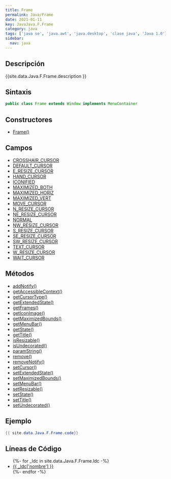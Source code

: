 ```yaml
---
title: Frame
permalink: Java/Frame
date: 2021-01-11
key: JavaJava.F.Frame
category: java
tags: ['java se', 'java.awt', 'java.desktop', 'clase java', 'Java 1.0']
sidebar: 
  nav: java
---
```


## Descripción
{{site.data.Java.F.Frame.description }}

## Sintaxis
~~~java
public class Frame extends Window implements MenuContainer
~~~

## Constructores
* [Frame()](/Java/Frame/Frame/)

## Campos
* [CROSSHAIR_CURSOR](/Java/Frame/CROSSHAIR_CURSOR)
* [DEFAULT_CURSOR](/Java/Frame/DEFAULT_CURSOR)
* [E_RESIZE_CURSOR](/Java/Frame/E_RESIZE_CURSOR)
* [HAND_CURSOR](/Java/Frame/HAND_CURSOR)
* [ICONIFIED](/Java/Frame/ICONIFIED)
* [MAXIMIZED_BOTH](/Java/Frame/MAXIMIZED_BOTH)
* [MAXIMIZED_HORIZ](/Java/Frame/MAXIMIZED_HORIZ)
* [MAXIMIZED_VERT](/Java/Frame/MAXIMIZED_VERT)
* [MOVE_CURSOR](/Java/Frame/MOVE_CURSOR)
* [N_RESIZE_CURSOR](/Java/Frame/N_RESIZE_CURSOR)
* [NE_RESIZE_CURSOR](/Java/Frame/NE_RESIZE_CURSOR)
* [NORMAL](/Java/Frame/NORMAL)
* [NW_RESIZE_CURSOR](/Java/Frame/NW_RESIZE_CURSOR)
* [S_RESIZE_CURSOR](/Java/Frame/S_RESIZE_CURSOR)
* [SE_RESIZE_CURSOR](/Java/Frame/SE_RESIZE_CURSOR)
* [SW_RESIZE_CURSOR](/Java/Frame/SW_RESIZE_CURSOR)
* [TEXT_CURSOR](/Java/Frame/TEXT_CURSOR)
* [W_RESIZE_CURSOR](/Java/Frame/W_RESIZE_CURSOR)
* [WAIT_CURSOR](/Java/Frame/WAIT_CURSOR)

## Métodos
* [addNotify()](/Java/Frame/addNotify)
* [getAccessibleContext()](/Java/Frame/getAccessibleContext)
* [getCursorType()](/Java/Frame/getCursorType)
* [getExtendedState()](/Java/Frame/getExtendedState)
* [getFrames()](/Java/Frame/getFrames)
* [getIconImage()](/Java/Frame/getIconImage)
* [getMaximizedBounds()](/Java/Frame/getMaximizedBounds)
* [getMenuBar()](/Java/Frame/getMenuBar)
* [getState()](/Java/Frame/getState)
* [getTitle()](/Java/Frame/getTitle)
* [isResizable()](/Java/Frame/isResizable)
* [isUndecorated()](/Java/Frame/isUndecorated)
* [paramString()](/Java/Frame/paramString)
* [remove()](/Java/Frame/remove)
* [removeNotify()](/Java/Frame/removeNotify)
* [setCursor()](/Java/Frame/setCursor)
* [setExtendedState()](/Java/Frame/setExtendedState)
* [setMaximizedBounds()](/Java/Frame/setMaximizedBounds)
* [setMenuBar()](/Java/Frame/setMenuBar)
* [setResizable()](/Java/Frame/setResizable)
* [setState()](/Java/Frame/setState)
* [setTitle()](/Java/Frame/setTitle)
* [setUndecorated()](/Java/Frame/setUndecorated)

## Ejemplo
~~~java
{{ site.data.Java.F.Frame.code}}
~~~

## Líneas de Código
<ul>
{%- for _ldc in site.data.Java.F.Frame.ldc -%}
   <li>
       <a href="{{_ldc['url'] }}">{{ _ldc['nombre'] }}</a>
   </li>
{%- endfor -%}
</ul>
